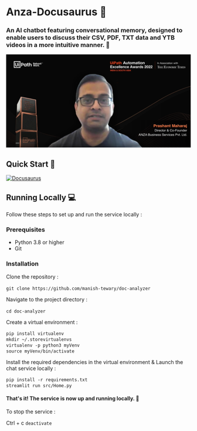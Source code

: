 # Anza-Docusaurus  🤖


### An AI chatbot featuring conversational memory, designed to enable users to discuss their CSV, PDF, TXT data and YTB videos in a more intuitive manner. 🚀
![Docusaurus](prashant-pic.png)



## Quick Start 🚀

[![Docusaurus](https://img.shields.io/static/v1?label=Docusaurus&message=Visit%20Website&color=ffffff&labelColor=ADD8E6&style=for-the-badge)](https://robby-chatbot.streamlit.app/https://uipathindia.com/automationexcellenceawards/winners2022/excellence-in-legal-hr-other-process-automation)


## Running Locally 💻
Follow these steps to set up and run the service locally :

### Prerequisites
- Python 3.8 or higher
- Git

### Installation
Clone the repository :

`git clone https://github.com/manish-tewary/doc-analyzer`


Navigate to the project directory :

`cd doc-analyzer`


Create a virtual environment :
```
pip install virtualenv
mkdir ~/.storevirtualenvs
virtualenv -p python3 myVenv
source myVenv/bin/activate
```

Install the required dependencies in the virtual environment &  Launch the chat service locally :

```
pip install -r requirements.txt
streamlit run src/Home.py
```

#### That's it! The service is now up and running locally. 🤗

To stop the service :

Ctrl + c
`deactivate`
